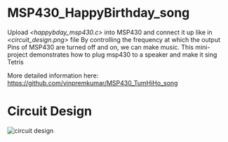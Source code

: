 # MSP430_HappyBirthday_song
Upload _<happybday_msp430.c>_ into MSP430 and connect it up like in _<circuit_design.png>_ file By controlling the frequency at which the output Pins of MSP430 are turned off and on, we can make music. This mini-project demonstrates how to plug msp430 to a speaker and make it sing Tetris

More detailed information here: https://github.com/vinpremkumar/MSP430_TumHiHo_song

# Circuit Design

![circuit design](https://user-images.githubusercontent.com/49431830/140964792-dc9f7e27-74c5-46da-9e04-5e1107471755.jpg)

